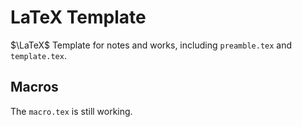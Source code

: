 # LaTeX Template

$\LaTeX$ Template for notes and works, including `preamble.tex` and `template.tex`.

## Macros

The `macro.tex` is still working.
